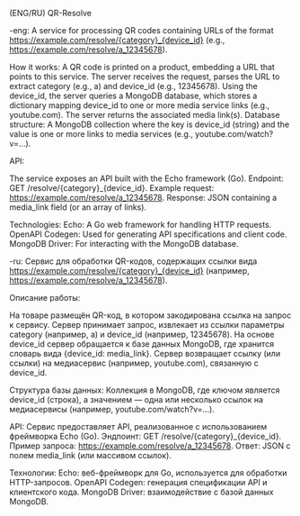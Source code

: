 (ENG/RU)
QR-Resolve

-eng:
A service for processing QR codes containing URLs of the format https://example.com/resolve/{category}_{device_id} (e.g., https://example.com/resolve/a_12345678).

How it works:
A QR code is printed on a product, embedding a URL that points to this service.
The server receives the request, parses the URL to extract category (e.g., a) and device_id (e.g., 12345678).
Using the device_id, the server queries a MongoDB database, which stores a dictionary mapping device_id to one or more media service links (e.g., youtube.com).
The server returns the associated media link(s).
Database structure:
A MongoDB collection where the key is device_id (string) and the value is one or more links to media services (e.g., youtube.com/watch?v=...).

API:

The service exposes an API built with the Echo framework (Go).
Endpoint: GET /resolve/{category}_{device_id}.
Example request: https://example.com/resolve/a_12345678.
Response: JSON containing a media_link field (or an array of links).

Technologies:
Echo: A Go web framework for handling HTTP requests.
OpenAPI Codegen: Used for generating API specifications and client code.
MongoDB Driver: For interacting with the MongoDB database.

-ru:
Сервис для обработки QR-кодов, содержащих ссылки вида https://example.com/resolve/{category}_{device_id} (например, https://example.com/resolve/a_12345678).

Описание работы:

На товаре размещён QR-код, в котором закодирована ссылка на запрос к сервису.
Сервер принимает запрос, извлекает из ссылки параметры category (например, a) и device_id (например, 12345678).
На основе device_id сервер обращается к базе данных MongoDB, где хранится словарь вида {device_id: media_link}.
Сервер возвращает ссылку (или ссылки) на медиасервис (например, youtube.com), связанную с device_id.

Структура базы данных:
Коллекция в MongoDB, где ключом является device_id (строка), а значением — одна или несколько ссылок на медиасервисы (например, youtube.com/watch?v=...).

API:
Сервис предоставляет API, реализованное с использованием фреймворка Echo (Go).
Эндпоинт: GET /resolve/{category}_{device_id}.
Пример запроса: https://example.com/resolve/a_12345678.
Ответ: JSON с полем media_link (или массивом ссылок).

Технологии:
Echo: веб-фреймворк для Go, используется для обработки HTTP-запросов.
OpenAPI Codegen: генерация спецификации API и клиентского кода.
MongoDB Driver: взаимодействие с базой данных MongoDB.
